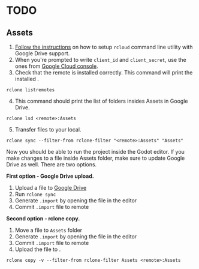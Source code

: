 # TODO

## Assets

1. [Follow the instructions](https://rclone.org/drive/) on how to setup `rcloud` command line utility with Google Drive support.
2. When you're prompted to write `client_id` and `client_secret`, use the ones from [Google Cloud console](https://console.cloud.google.com/apis/credentials/oauthclient/909699965518-qt5c21qf6r7mr3rg26vkh6nml4s397e7.apps.googleusercontent.com?project=youtd2-385722).
3. Check that the remote is installed correctly. This command will print the installed **<remote>**.
```
rclone listremotes
```
4. This command should print the list of folders insides Assets in Google Drive.
```
rclone lsd <remote>:Assets
```
5. Transfer files to your local.
```
rclone sync --filter-from rclone-filter "<remote>:Assets" "Assets"
```

Now you should be able to run the project inside the Godot editor. If you make changes to a file inside Assets folder, make sure to update Google Drive as well. There are two options.

**First option - Google Drive upload.**

1. Upload a file to [Google Drive](https://drive.google.com/drive/u/1/folders/1V9GN1uoX9-mu2J5IoWPaNJU2aC_ejGIA)
2. Run `rclone sync`
3. Generate `.import` by opening the file in the editor
4. Commit `.import` file to remote

**Second option - rclone copy.**
1. Move a file to `Assets` folder
2. Generate `.import` by opening the file in the editor
3. Commit `.import` file to remote
4. Upload the file to <remote>.
```
rclone copy -v --filter-from rclone-filter Assets <remote>:Assets
```
